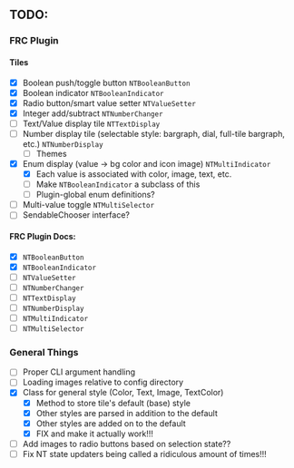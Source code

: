 ## TODO:

### FRC Plugin

#### Tiles

- [x] Boolean push/toggle button `NTBooleanButton`
- [x] Boolean indicator `NTBooleanIndicator`
- [x] Radio button/smart value setter `NTValueSetter`
- [x] Integer add/subtract `NTNumberChanger`
- [ ] Text/Value display tile `NTTextDisplay`
- [ ] Number display tile (selectable style: bargraph, dial, full-tile bargraph, etc.) `NTNumberDisplay`
  - [ ] Themes
- [x] Enum display (value -> bg color and icon image) `NTMultiIndicator`
  - [x] Each value is associated with color, image, text, etc.
  - [ ] Make `NTBooleanIndicator` a subclass of this
  - [ ] Plugin-global enum definitions?
- [ ] Multi-value toggle `NTMultiSelector`
- [ ] SendableChooser interface? 

#### FRC Plugin Docs:

- [x] `NTBooleanButton`
- [x] `NTBooleanIndicator`
- [ ] `NTValueSetter`
- [ ] `NTNumberChanger`
- [ ] `NTTextDisplay`
- [ ] `NTNumberDisplay`
- [ ] `NTMultiIndicator`
- [ ] `NTMultiSelector`

### General Things

- [ ] Proper CLI argument handling
- [ ] Loading images relative to config directory
- [x] Class for general style (Color, Text, Image, TextColor)
  - [x] Method to store tile's default (base) style
  - [x] Other styles are parsed in addition to the default
  - [x] Other styles are added on to the default
  - [x] FIX and make it actually work!!!
- [ ] Add images to radio buttons based on selection state??
- [ ] Fix NT state updaters being called a ridiculous amount of times!!!
